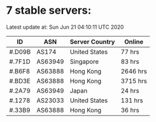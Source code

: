 # 7 stable servers:

Latest update at: Sun Jun 21 04:10:11 UTC 2020

| ID | ASN | Server Country | Online |
| -- | --- | -------------- | ------ |
| #.D09B | AS174 | United States | 77 hrs |
| #.7F1D | AS63949 | Singapore | 83 hrs |
| #.B6F8 | AS63888 | Hong Kong | 2646 hrs |
| #.BD3E | AS63888 | Hong Kong | 3715 hrs |
| #.2A79 | AS63949 | Japan | 24 hrs |
| #.1278 | AS23033 | United States | 131 hrs |
| #.33B9 | AS63888 | Hong Kong | 36 hrs |

